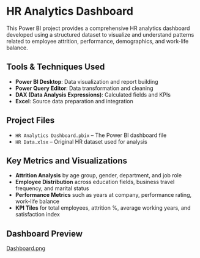 # HR Analytics Dashboard

This Power BI project provides a comprehensive HR analytics dashboard developed using a structured dataset to visualize and understand patterns related to employee attrition, performance, demographics, and work-life balance.

## Tools & Techniques Used
- **Power BI Desktop**: Data visualization and report building
- **Power Query Editor**: Data transformation and cleaning
- **DAX (Data Analysis Expressions)**: Calculated fields and KPIs
- **Excel**: Source data preparation and integration

## Project Files
- `HR Analytics Dashboard.pbix` – The Power BI dashboard file
- `HR Data.xlsx` – Original HR dataset used for analysis

## Key Metrics and Visualizations
- **Attrition Analysis** by age group, gender, department, and job role
- **Employee Distribution** across education fields, business travel frequency, and marital status
- **Performance Metrics** such as years at company, performance rating, work-life balance
- **KPI Tiles** for total employees, attrition %, average working years, and satisfaction index

## Dashboard Preview
[Dashboard.png](https://github.com/sruthisubraveti/HR-Analytics/blob/main/Dashboard.png)
